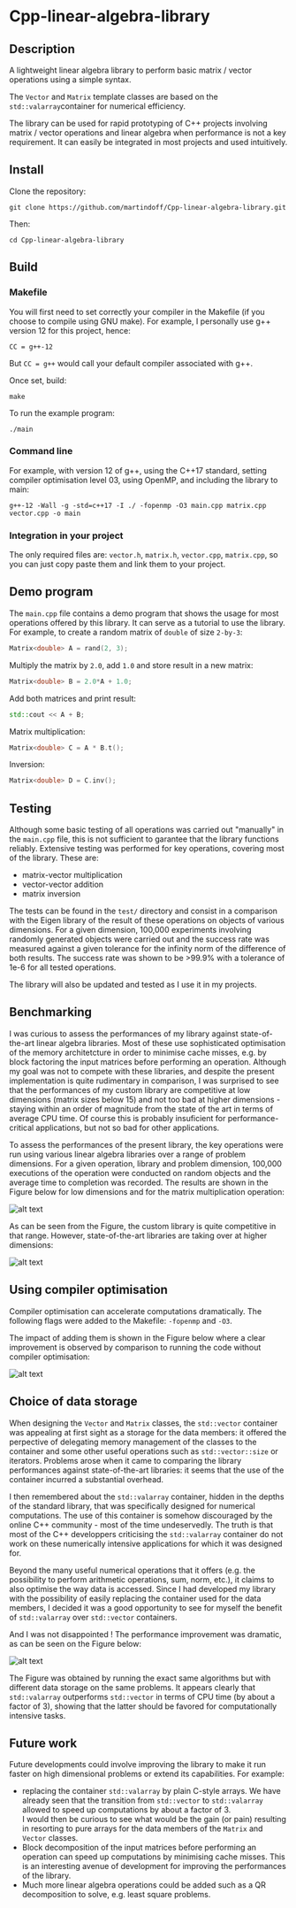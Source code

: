 # Cpp-linear-algebra-library

## Description

A lightweight linear algebra library to perform basic matrix / vector operations using a simple syntax.

The `Vector` and `Matrix` template classes are based on the `std::valarray`container for numerical efficiency. 

The library can be used for rapid prototyping of C++ projects involving matrix / vector operations and linear algebra when performance is not a key requirement. It can easily be integrated in most projects and used intuitively. 

## Install

Clone the repository: 
```
git clone https://github.com/martindoff/Cpp-linear-algebra-library.git
```
Then: 

```
cd Cpp-linear-algebra-library
```

## Build


### Makefile
You will first need to set correctly your compiler in the Makefile (if you choose to compile using GNU make). For example, I personally use g++ version 12 for this project, hence:
```
CC = g++-12 
```
But `CC = g++` would call your default compiler associated with g++.

Once set, build:
```
make
```
To run the example program:
```
./main
```

### Command line
For example, with version 12 of g++, using the C++17 standard, setting compiler optimisation level 03, using OpenMP, and including the library to main: 

```
g++-12 -Wall -g -std=c++17 -I ./ -fopenmp -O3 main.cpp matrix.cpp vector.cpp -o main
```
### Integration in your project
The only required files are: `vector.h`, `matrix.h`, `vector.cpp`, `matrix.cpp`, so you can just copy paste them and link them to your project.

## Demo program

The `main.cpp` file contains a demo program that shows the usage for most operations offered by this library. It can serve as a tutorial to use the library. For example, to create a random matrix of `double` of size `2-by-3`: 

```c++
Matrix<double> A = rand(2, 3); 
```
Multiply the matrix by `2.0`, add `1.0` and store result in a new matrix:

```c++
Matrix<double> B = 2.0*A + 1.0; 
```
Add both matrices and print result:
```c++
std::cout << A + B; 
```
Matrix multiplication: 

```c++
Matrix<double> C = A * B.t(); 
```
Inversion: 
```c++
Matrix<double> D = C.inv(); 
```
## Testing
Although some basic testing of all operations was carried out "manually" in the `main.cpp` file, this is not sufficient to garantee that the library functions reliably. Extensive testing was performed for key operations, covering most of the library. These are:

* matrix-vector multiplication
* vector-vector addition
* matrix inversion

The tests can be found in the `test/` directory  and consist in a comparison with the Eigen library of the result of these operations on objects of various dimensions. For a given dimension, 100,000 experiments involving randomly generated objects were carried out and the success rate was measured against a given tolerance for the infinity norm of the difference of both results. The success rate was shown to be >99.9% with a tolerance of 1e-6 for all tested operations.

The library will also be updated and tested as I use it in my projects. 

## Benchmarking

I was curious to assess the performances of my library against state-of-the-art linear algebra libraries. Most of these use sophisticated optimisation of the memory architetcture in order to minimise cache misses, e.g. by block factoring the input matrices before performing an operation. Although my goal was not to compete with these libraries, and despite the present implementation is quite rudimentary in comparison, I was surprised to see that the performances of my custom library are competitive at low dimensions (matrix sizes below 15) and not too bad at higher dimensions - staying within an order of magnitude from the state of the art in terms of average CPU time. Of course this is probably insuficient for performance-critical applications, but not so bad for other applications.

To assess the performances of the present library, the key operations were run using various linear algebra libraries over a range of problem dimensions. For a given operation, library and problem dimension, 100,000 executions of the operation were conducted on random objects and the average time to completion was recorded. The results are shown in the Figure below for low dimensions and for the matrix multiplication operation:

![alt text](https://github.com/martindoff/Cpp-linear-algebra-library/blob/main/img/low_dim.png)

As can be seen from the Figure, the custom library is quite competitive in that range. However, state-of-the-art libraries are taking over at higher dimensions:

![alt text](https://github.com/martindoff/Cpp-linear-algebra-library/blob/main/img/benchmark.png)

## Using compiler optimisation

Compiler optimisation can accelerate computations dramatically. The following flags were added to the Makefile: `-fopenmp` and `-O3`. 

The impact of adding them is shown in the Figure below where a clear improvement is observed by comparison to running the code without compiler optimisation:

![alt text](https://github.com/martindoff/Cpp-linear-algebra-library/blob/main/img/opti.png)

## Choice of data storage

When designing the `Vector` and `Matrix` classes, the `std::vector` container was appealing at first sight as a storage for the data members:
it offered the perpective of delegating memory management of the classes to the container and some other useful operations such as `std::vector::size` or iterators. Problems arose when it came to 
comparing the library performances against state-of-the-art libraries: it seems that the use of the container incurred a substantial overhead. 

I then remembered about the `std::valarray` container, hidden in the depths of the standard library, that was specifically designed for numerical computations. The use of this container is somehow discouraged by the online C++ community - most of the time undeservedly. 
The truth is that most of the C++ developpers criticising the `std::valarray` container do not work on these numerically intensive applications for which it was designed for.

Beyond the many useful numerical operations that it offers (e.g. the possibility to perform arithmetic operations, sum, norm, etc.), it claims to also optimise the way data is accessed. 
Since I had developed my library with the possibility of easily replacing the container used for the data members, I decided it was a good opportunity to see for myself the benefit of `std::valarray` over `std::vector` containers.

And I was not disappointed ! The performance improvement was dramatic, as can be seen on the Figure below:

![alt text](https://github.com/martindoff/Cpp-linear-algebra-library/blob/main/img/valarray.png)

The Figure was obtained by running the exact same algorithms but with different data storage on the same problems. It
appears clearly that `std::valarray` outperforms `std::vector` in terms of CPU time (by about a factor of 3), showing that the latter should 
be favored for computationally intensive tasks. 


## Future work
Future developments could involve improving the library to make it run faster on high dimensional problems or extend its capabilities. For example:
* replacing the container `std::valarray` by plain C-style arrays. We have already seen that the transition from `std::vector` to `std::valarray` allowed to speed up computations by about a factor of 3.  
I would then be curious to see what would be the gain (or pain) resulting in resorting to pure arrays for the data members of the `Matrix` and `Vector` classes. 
* Block decomposition of the input matrices before performing an operation can speed up computations by minimising cache misses. This is an interesting avenue of development for improving the performances of the library.
* Much more linear algebra operations could be added such as a QR decomposition to solve, e.g. least square problems. 
